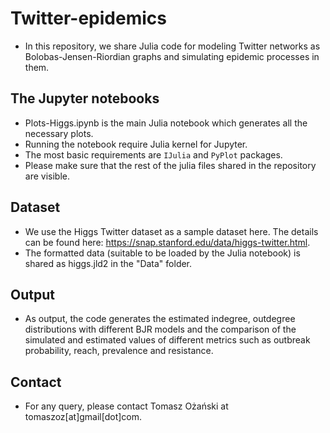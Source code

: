 # Twitter-epidemics

+ In this repository, we share Julia code for modeling Twitter networks as Bolobas-Jensen-Riordian graphs and simulating epidemic processes in them.

## The Jupyter notebooks 

+ Plots-Higgs.ipynb is the main Julia notebook which generates all the necessary plots.
+ Running the notebook require Julia kernel for Jupyter. 
+ The most basic requirements are `IJulia` and `PyPlot` packages. 
+ Please make sure that the rest of the julia files shared in the repository are visible.

## Dataset
+ We use the Higgs Twitter dataset as a sample dataset here. The details can be found here: https://snap.stanford.edu/data/higgs-twitter.html. 
+ The formatted data (suitable to be loaded by the Julia notebook) is shared as higgs.jld2 in the "Data" folder. 

## Output 
+ As output, the code generates the estimated indegree, outdegree distributions with different BJR models and the comparison of the simulated and estimated values of different metrics such as outbreak probability, reach, prevalence and resistance.

## Contact
  + For any query, please contact Tomasz Ożański at tomaszoz[at]gmail[dot]com.
